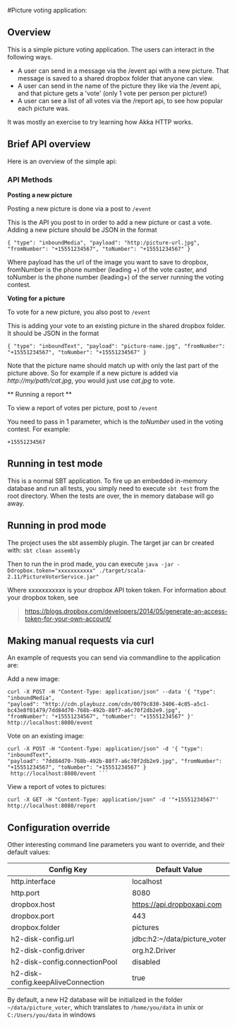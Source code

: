 #Picture voting application:

## Overview
This is a simple picture voting application. The users can interact in the following ways.

* A user can send in a message via the /event api with a new picture. That message is saved to a shared dropbox folder that anyone can view.
* A user can send in the name of the picture they like via the /event api, and that picture gets a 'vote' (only 1 vote per person per picture!)
* A user can see a list of all votes via the /report api, to see how popular each picture was.


It was mostly an exercise to try learning how Akka HTTP works.

## Brief API overview

Here is an overview of the simple api:

### API Methods

**Posting a new picture** 

Posting a new picture is done via a post to `/event`

This is the API you post to in order to add a new picture or cast a vote. Adding a new picture should be JSON in the format
```
{ "type": "inboundMedia", "payload": "http:/picture-url.jpg", "fromNumber": "+15551234567", "toNumber": "+15551234567" }
```

Where payload has the url of the image you want to save to dropbox, fromNumber is the phone number (leading +) of the vote caster,
and toNumber is the phone number (leading+) of the server running the voting contest.

**Voting for a picture**


To vote for a new picture, you also post to `/event`

This is adding your vote to an existing picture in the shared dropbox folder. It should be JSON in the format

```
{ "type": "inboundText", "payload": "picture-name.jpg", "fromNumber": "+15551234567", "toNumber": "+15551234567" }

```

Note that the picture name should match up with only the last part of the picture above. So for example if 
a new picture is added via *http://my/path/cat.jpg*, you would just use *cat.jpg* to vote.

** Running a report **

To view a report of votes per picture, post to `/event` 

You need to pass in 1 parameter, which is the *toNumber* used in the voting contest. For example:
```
+15551234567
```



## Running in test mode
This is a normal SBT application. To fire up an embedded in-memory database and run all tests, you simply need to execute
`sbt test`
from the root directory. When the tests are over, the in memory database will go away.

## Running in prod mode
The project uses the sbt assembly plugin. The target jar can br created with:
`sbt clean assembly`

Then to run the in prod made, you can execute
`java -jar -Ddropbox.token="xxxxxxxxxxx" ./target/scala-2.11/PictureVoterService.jar"`

Where xxxxxxxxxxx is your dropbox API token token. For information about your dropbox token, see

> https://blogs.dropbox.com/developers/2014/05/generate-an-access-token-for-your-own-account/




## Making manual requests via curl

An example of requests you can send via commandline to the application are:

Add a new image:

```
curl -X POST -H "Content-Type: application/json" --data '{ "type": "inboundMedia", 
"payload": "http://cdn.playbuzz.com/cdn/0079c830-3406-4c05-a5c1-bc43e8f01479/7dd84d70-768b-492b-88f7-a6c70f2db2e9.jpg", 
"fromNumber": "+15551234567", "toNumber": "+15551234567" }' http://localhost:8080/event
```


Vote on an existing image:

```
curl -X POST -H "Content-Type: application/json" -d '{ "type": "inboundText", 
"payload": "7dd84d70-768b-492b-88f7-a6c70f2db2e9.jpg", "fromNumber": "+15551234567", "toNumber": "+15551234567" }
 http://localhost:8080/event ```
```


View a report of votes to pictures:

```
curl -X GET -H "Content-Type: application/json" -d '"+15551234567"' http://localhost:8080/report
```


## Configuration override

Other interesting command line parameters you want to override, and their default values:

Config Key | Default Value
--------------|----------------
http.interface | localhost
http.port | 8080
dropbox.host | https://api.dropboxapi.com
dropbox.port | 443
dropbox.folder | pictures
h2-disk-config.url | jdbc:h2:~/data/picture_voter
h2-disk-config.driver | org.h2.Driver
h2-disk-config.connectionPool | disabled
h2-disk-config.keepAliveConnection | true


By default, a new H2 database will be initialized in the folder `~/data/picture_voter`, which translates to `/home/you/data` in unix or `C:/Users/you/data` in windows


